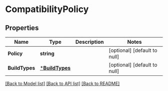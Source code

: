 # CompatibilityPolicy

## Properties
Name | Type | Description | Notes
------------ | ------------- | ------------- | -------------
**Policy** | **string** |  | [optional] [default to null]
**BuildTypes** | [***BuildTypes**](buildTypes.md) |  | [optional] [default to null]

[[Back to Model list]](../README.md#documentation-for-models) [[Back to API list]](../README.md#documentation-for-api-endpoints) [[Back to README]](../README.md)


